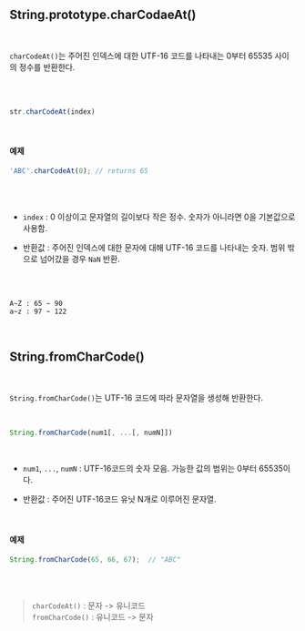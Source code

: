 ## String.prototype.charCodaeAt()

<br/>

`charCodeAt()`는 주어진 인덱스에 대한 UTF-16 코드를 나타내는 0부터 65535 사이의 정수를 반환한다. 

<br/>
<br/>

```js
str.charCodeAt(index)
```

<br/>

#### 예제
```js
'ABC'.charCodeAt(0); // returns 65

```

<br/>
<br/>

- `index` : 0 이상이고 문자열의 길이보다 작은 정수. 숫자가 아니라면 0을 기본값으로 사용함.

- 반환값 : 주어진 인덱스에 대한 문자에 대해 UTF-16 코드를 나타내는 숫자. 범위 밖으로 넘어갔을 경우 `NaN` 반환.


<br/>
<br/>

    A~Z : 65 ~ 90
    a~z : 97 ~ 122

<br/>

## String.fromCharCode()

<br/>

`String.fromCharCode()`는 UTF-16 코드에 따라 문자열을 생성해 반환한다. 

<br/>

```js
String.fromCharCode(num1[, ...[, numN]])
```

<br/>

- `num1`, `...`, `numN` : UTF-16코드의 숫자 모음. 가능한 값의 범위는 0부터 65535이다. 

- 반환값 : 주어진 UTF-16코드 유닛 N개로 이루어진 문자열.

<br/>

#### 예제
```js
String.fromCharCode(65, 66, 67);  // "ABC"
```
<br/>
<br/>

> `charCodeAt()` : 문자 -> 유니코드 <br/> `fromCharCode()` : 유니코드 -> 문자

<br/>
<br/>
<br/>
<br/>




